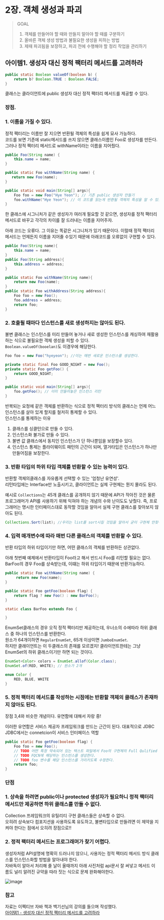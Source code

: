 # 2장. 객체 생성과 파괴

> GOAL  
> 1. 객체를 만들어야 할 때와 만들지 말아야 할 때를 구분하기  
> 2. 올바른 객체 생성 방법과 불필요한 생성을 피하는 방법  
> 3. 제때 파괴됨을 보장하고, 파괴 전에 수행해야 할 정리 작업을 관리하기

## 아이템1. 생성자 대신 정적 팩터리 메서드를 고려하라

```java
public static Boolean valueOf(boolean b) {
    return b? Boolean.TRUE : Boolean.FALSE;
}
```

클래스는 클라이언트에 public 생성자 대신 정적 팩터리 메서드를 제공할 수 있다.

### 장점.

### 1\. 이름을 가질 수 있다.

정적 팩터리는 이름만 잘 지으면 반환될 객체의 특성을 쉽게 묘사 가능하다.  
코드를 보면 기존에 static메서드를 쓰지 않으면 클래스이름인 Foo로 생성자를 만든다. 그러나 정적 팩터리 메서드로 withName이라는 이름을 지어줬다.

```java
public Foo(String name) {
    this.name = name;
}

public static Foo withName(String name) {
   return new Foo(name);
}

public static void main(String[] args){
    Foo foo = new Foo("Hye Yeon"); // 기존 public 생성자 만들기
    foo.withName("Hye Yeon"); // 이 코드를 읽는게 반환될 객체의 특성을 알 수 있음.    
}
```

한 클래스에 시그니처가 같은 생성자가 여러개 필요할 것 같으면, 생성자를 정적 팩터리 메서드로 바꾸고 각각의 차이를 잘 드러내는 이름을 지어주자.

아래 코드는 오류다. 그 이유는 똑같은 시그니처가 있기 때문이다. 이럴때 정적 팩터리 메서드는 언제든지 이름을 지어줄 수있기 때문에 아래코드를 오류없이 구현할 수 있다.

```java
public Foo(String name){
    this.name = name;
}
public Foo(String address){
    this.address = address;
}
```

```java
public static Foo withName(String name){
    return new Foo(name);
}
public static Foo withAddress(String address){
    Foo foo = new Foo();
    foo.address = address;
    return foo;
}
```

### 2\. 호출될 때마다 인스턴스를 새로 생성하지는 않아도 된다.

불변 클래스는 인스턴스를 미리 만들어 놓거나 새로 생성한 인스턴스를 캐싱하여 재활용하는 식으로 불필요한 객체 생성을 피할 수 있다.  
`Boolean.valueOf(booelan)`도 이경우에 해당한다.

```java
Foo foo = new Foo("hyeyeon"); //이는 매번 새로운 인스턴스를 생성한다. 

private static final Foo GOOD_NIGHT = new Foo();
private static Foo getFoo() {
    return GOOD_NIGHT;
}

public static void main(String[] args){
    foo.getFoo(); // 이미 만들어놓은 인스턴스 리턴
}
```

반복되는 요청에 같은 객체를 반환하는 식으로 정적 팩터리 방식의 클래스는 언제 어느 인스턴스를 살아 있게 할지를 철저히 통제할 수 있다.  
인스턴스를 통제하는 이유

1.  클래스를 싱클턴으로 만들 수 있다.
2.  인스턴스화 불가로 만들 수 있다.
3.  불변 값 클래스에서 동치인 인스턴스가 단 하나뿐임을 보장할수 있다.
4.  인스턴스 통제는 플라이웨이트 패턴의 근간이 되며, 열거타입은 인스턴스가 하나만 만들어짐을 보장한다.

### 3\. 반환 타입의 하위 타입 객체를 반환할 수 있는 능력이 있다.

반환할 객체의클래스를 자유롭게 선택할 수 있는 '엄청난 유연성'.  
리턴타입에는 Interface만 노출시키고, 클라이언트는 실제 구현체는 뭔지 몰라도 된다.

예시로 `Collections`는 45개 클래스를 공개하지 않기 때문에 API가 작아진 것은 물론 프로그래머가 API를 사용하기 위해 익혀야 하는 개념의 수와 난이도도 낮췄다. 즉, 프로그래머는 명시한 인터페이스대로 동작할 것임을 알아서 실제 구현 클래스를 찾아보지 않아도 된다.

```java
Collections.Sort(list); //우리는 list를 sort시킬 것임을 알아서 굳이 구현체 안찾아봐도 된다.
```

### 4\. 입력 매개변수에 따라 매번 다른 클래스의 객체를 반환할 수 있다.

반환 타입의 하위 타입이기만 하면, 어떤 클래스의 객체를 반환하든 상관없다.

아래 첫번째 예제에서 반환타입이 Foo라고 해서 반드시 Foo를 리턴할 필요는 없다.  
BarFoo의 경우 Foo를 상속받는데, 이떄는 하위 타입이기 때문에 반환가능하다.

```java
public static Foo withName(String name) {
     return new Foo(name);
}

public static Foo getFoo(boolean flag) {
    return flag ? new Foo() : new BarFoo();
}

static class BarFoo extends Foo {

}
```

EnumSet클래스의 경우 오직 정적 팩터리만 제공하는데, 우너소의 수에따라 하위 클래스 중 하나의 인스턴스를 반환한다.  
원소가 64개이하면 `RegularEnumSet`, 65개 이상이면 `JumboEnumSet`.  
하지만 클래이언트는 이 두클래스의 존재를 모르겠지! 클라이언트한테는 그냥 EnumSet의 하위 클래스이기만 하면 되는 것이다.

```java
EnumSet<Color> colors = EnumSet.allof(Color.class);
EnumSet.of(RED, WHITE); // 원소가 2개

enum Color {
    RED, BLUE, WHITE
}
```

### 5\. 정적 팩터리 메서드를 작성하는 시점에는 반환할 객체의 클래스가 존재하지 않아도 된다.

장점 3,4와 비슷한 개념이다. 유연함에 대해서 자랑 중!

이러한 유연함은 서비스 제공자 프레임워크를 만드는 근간이 된다. 대표적으로 JDBC  
JDBC에서는 connetcion이 서비스 인터페이스 역할

```java
public static Foo getFoo(boolean flag) {
    Foo foo = new Foo();
    // TODO 어떤 특정 약속되어 있는 텍스트 파일에서 Foo의 구현체의 Full Qulified Class Name을 읽어온다.
    // TODO FQCN에 해당하는 인스턴스를 생성한다.
    // TODO foo 변수를 해당 인스턴스를 가리키도록 수정한다.
    return foo;
}
```

### 단점

### 1\. 상속을 하려면 public이나 protected 생성자가 필요하니 정적 팩터리 메서드만 제공하면 하위 클래스를 만들 수 없다.

Collection 프레임워크의 유틸리티 구현 클래스들은 상속할 수 없다.  
오히려 상속보다 컴포지션을 사용하도록 유도하고, 불변타입으로 만들려면 이 제약을 지켜야 한다는 점에서 오히려 장점으로!!

### 2\. 정적 팩터리 메서드는 프로그래머가 찾기 어렵다.

생성자처럼 API설명에 명확히 드러나지 않으니, 사용자는 정적 팩터리 메서드 방식 클래스를 인스턴스화할 방법을 알아내야 한다.  
자바독이 알아서 처리해 줄 날이 올때까지 아래 사진처럼 api문서 잘 써넣고 메서드 이름도 널리 알려진 규약을 따라 짓는 식으로 문제 완화해야한다.

![image](https://user-images.githubusercontent.com/32683894/133912436-3e785b00-f02d-4fe7-9ed2-cf47c7dede81.png)

### 참고

자료는 이펙티브 자바 책과 백기선님의 강의를 들으며 작성했다.  
[아이템1 - 생성자 대신 정적 팩터리 메서드를 고려하라](https://youtu.be/X7RXP6EI-5E)